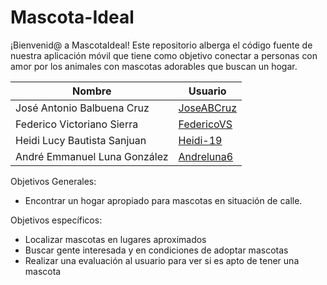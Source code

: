 # Mascota-Ideal
¡Bienvenid@ a MascotaIdeal! Este repositorio alberga el código fuente de nuestra aplicación móvil que tiene como objetivo conectar a personas con amor por los animales con mascotas adorables que buscan un hogar. 

|**Nombre** | **Usuario** |
|----------------|---------|
|José Antonio Balbuena Cruz|[JoseABCruz](https://github.com/JoseABCruz)|
|Federico Victoriano Sierra|[FedericoVS](https://github.com/FedericoVS)|
|Heidi Lucy Bautista Sanjuan|[Heidi-19](https://github.com/Heidi-19)|
|André Emmanuel Luna González|[Andreluna6](https://github.com/Andreluna6)|

Objetivos Generales:
  * Encontrar un hogar apropiado para mascotas en situación de calle.
  
Objetivos específicos:
  * Localizar mascotas en lugares aproximados
  * Buscar gente interesada y en condiciones de adoptar mascotas
  * Realizar una evaluación al usuario para ver si es apto de tener una mascota
